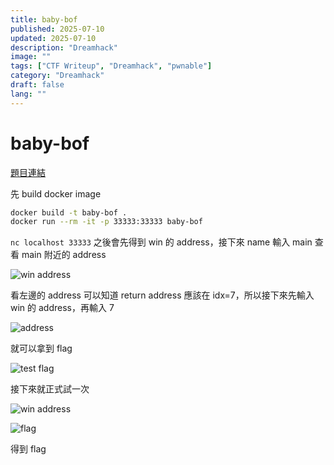 ```yaml
---
title: baby-bof
published: 2025-07-10
updated: 2025-07-10
description: "Dreamhack"
image: ""
tags: ["CTF Writeup", "Dreamhack", "pwnable"]
category: "Dreamhack"
draft: false
lang: ""
---
```


# baby-bof

[題目連結](https://dreamhack.io/wargame/challenges/974)

先 build docker image

```bash
docker build -t baby-bof .
docker run --rm -it -p 33333:33333 baby-bof
```

`nc localhost 33333` 之後會先得到 win 的 address，接下來 name 輸入 main 查看 main 附近的 address

![win address](/assets/dreamhack/baby-bof/image.png)

看左邊的 address 可以知道 return address 應該在 idx=7，所以接下來先輸入 win 的 address，再輸入 7

![address](/assets/dreamhack/baby-bof/image-1.png)

就可以拿到 flag

![test flag](/assets/dreamhack/baby-bof/image-2.png)

接下來就正式試一次

![win address](/assets/dreamhack/baby-bof/image-3.png)

![flag](/assets/dreamhack/baby-bof/image-4.png)

得到 flag

